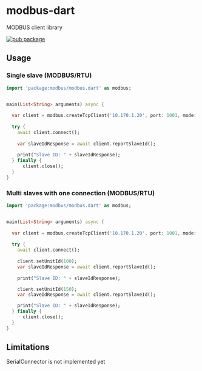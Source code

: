 # modbus-dart 

MODBUS client library

[![pub package](https://img.shields.io/pub/v/http.svg)](https://pub.dartlang.org/packages/modbus)


## Usage

### Single slave (MODBUS/RTU)

```dart
import 'package:modbus/modbus.dart' as modbus;


main(List<String> arguments) async {
    
  var client = modbus.createTcpClient('10.170.1.20', port: 1001, mode: modbus.ModbusMode.rtu);
    
  try {
    await client.connect();
    
    var slaveIdResponse = await client.reportSlaveId();
    
    print("Slave ID: " + slaveIdResponse);
  } finally {
      client.close();
  }
}
```

### Multi slaves with one connection (MODBUS/RTU)

```dart
import 'package:modbus/modbus.dart' as modbus;


main(List<String> arguments) async {
    
  var client = modbus.createTcpClient('10.170.1.20', port: 1001, mode: modbus.ModbusMode.rtu);
    
  try {
    await client.connect();
    
    client.setUnitId(100);
    var slaveIdResponse = await client.reportSlaveId();
    
    print("Slave ID: " + slaveIdResponse);

    client.setUnitId(150);
    var slaveIdResponse = await client.reportSlaveId();

    print("Slave ID: " + slaveIdResponse);
  } finally {
      client.close();
  }
}
```


## Limitations

SerialConnector is not implemented yet